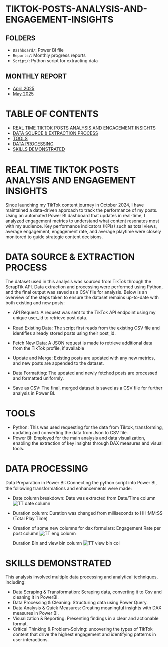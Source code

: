 # TIKTOK-POSTS-ANALYSIS-AND-ENGAGEMENT-INSIGHTS

## FOLDERS
- `Dashboard/`: Power BI file
- `Reports/`: Monthly progress reports
- `Script/`: Python script for extracting data

##  MONTHLY REPORT
- [April 2025](Report/April_2025.md)
- [May 2025](Report/May_2025.md)


# TABLE OF CONTENTS
- [REAL TIME TIKTOK POSTS ANALYSIS AND ENGAGEMENT INSIGHTS](#real-time-tiktok-posts-and-engagement-insights)
- [DATA SOURCE & EXTRACTION PROCESS](#data-source-&-extraction-process)
- [TOOLS](#tools)
- [DATA PROCESSING](#data-processing)
- [SKILLS DEMONSTRATED](#skills-demonstrated)

# REAL TIME TIKTOK POSTS ANALYSIS AND ENGAGEMENT INSIGHTS
Since launching my TikTok content journey in October 2024, I have maintained a data-driven approach to track the performance of my posts. Using an automated Power BI dashboard that updates in real-time, I analyzed engagement metrics to understand what content resonates most with my audience. Key performance indicators (KPIs) such as total views, average engagement, engagement rate, and average playtime were closely monitored to guide strategic content decisions.

# DATA SOURCE & EXTRACTION PROCESS
The dataset used in this analysis was sourced from TikTok through the ScrapTik API. Data extraction and processing were performed using Python, and the final output was saved as a CSV file for analysis.
Below is an overview of the steps taken to ensure the dataset remains up-to-date with both existing and new posts:

* API Request: A request was sent to the TikTok API endpoint using my unique user_id to retrieve post data.

* Read Existing Data: The script first reads from the existing CSV file and identifies already stored posts using their post_id.

* Fetch New Data: A JSON request is made to retrieve additional data from the TikTok profile, if available

* Update and Merge: Existing posts are updated with any new metrics, and new posts are appended to the dataset.

* Data Formatting: The updated and newly fetched posts are processed and formatted uniformly.

* Save as CSV: The final, merged dataset is saved as a CSV file for further analysis in Power BI.

# TOOLS
* Python: This was used requesting for the data from Tiktok, transforming, updating and converting the data from Json to CSV file.
* Power BI: Employed for the main analysis and data visualization, enabling the extraction of key insights through DAX measures and visual tools.

# DATA PROCESSING
Data Preparation in Power BI:
Connecting the python script into Power BI, the following transformations and enhancements were made:

* Date column breakdown: Date was extracted from Date/Time column
![TT date column](https://github.com/user-attachments/assets/158ceaf3-6534-4701-aab8-412be94ebe29)
* Duration column: Duration was changed from milliseconds to HH:MM:SS (Total Play Time)
* Creation of some new columns for dax formulars:
     Engagement Rate per post column
  ![TT eng column](https://github.com/user-attachments/assets/4bc183e4-2c18-431e-9e4c-1371079df6cc)
  
     Duration Bin and view bin column
![TT view bin col](https://github.com/user-attachments/assets/194d821d-14d4-421a-b237-7f8b7ffa1b04)

# SKILLS DEMONSTRATED
This analysis involved multiple data processing and analytical techniques, including:

* Data Scraping & Transformation: Scraping data, converting it to Csv and cleaning it in PowerBI.
* Data Processing & Cleaning: Structuring data using Power Query.
* Data Analysis & Quick Measures: Creating meaningful insights with DAX measures in Power BI.
* Visualization & Reporting: Presenting findings in a clear and actionable format.
* Critical Thinking & Problem-Solving: uncovering the types of TikTok content that drive the highest engagement and identifying patterns in user interactions.

